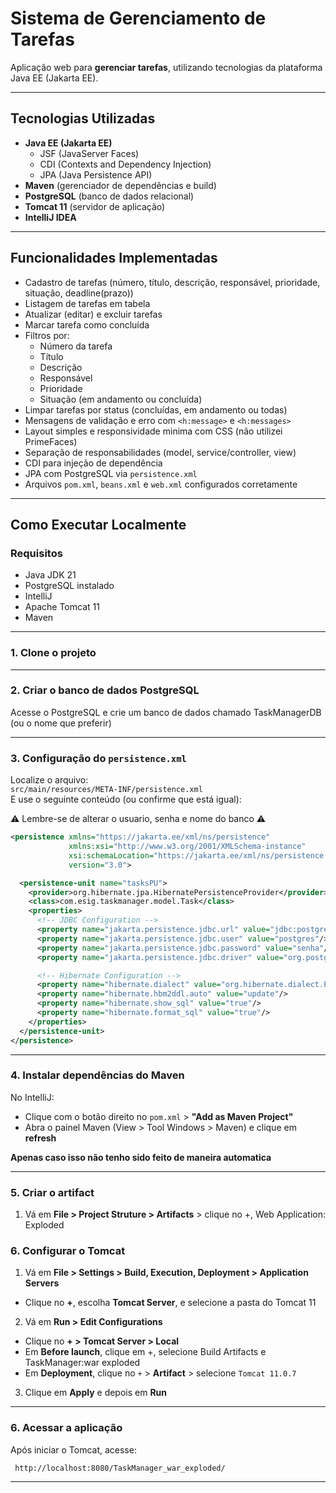 
# Sistema de Gerenciamento de Tarefas

Aplicação web para **gerenciar tarefas**, utilizando tecnologias da plataforma Java EE (Jakarta EE).

---

## Tecnologias Utilizadas

- **Java EE (Jakarta EE)**
  - JSF (JavaServer Faces)
  - CDI (Contexts and Dependency Injection)
  - JPA (Java Persistence API)
- **Maven** (gerenciador de dependências e build)
- **PostgreSQL** (banco de dados relacional)
- **Tomcat 11** (servidor de aplicação)
- **IntelliJ IDEA**

---

## Funcionalidades Implementadas

- Cadastro de tarefas (número, título, descrição, responsável, prioridade, situação, deadline(prazo))
- Listagem de tarefas em tabela
- Atualizar (editar) e excluir tarefas
- Marcar tarefa como concluída
- Filtros por:
  - Número da tarefa
  - Título
  - Descrição
  - Responsável
  - Prioridade
  - Situação (em andamento ou concluída)
- Limpar tarefas por status (concluídas, em andamento ou todas)
- Mensagens de validação e erro com `<h:message>` e `<h:messages>`
- Layout simples e responsividade minima com CSS (não utilizei PrimeFaces)
- Separação de responsabilidades (model, service/controller, view)
- CDI para injeção de dependência
- JPA com PostgreSQL via `persistence.xml`
- Arquivos `pom.xml`, `beans.xml` e `web.xml` configurados corretamente

---

## Como Executar Localmente

### Requisitos

- Java JDK 21
- PostgreSQL instalado
- IntelliJ
- Apache Tomcat 11
- Maven

---

### 1. Clone o projeto

---

### 2. Criar o banco de dados PostgreSQL

Acesse o PostgreSQL e crie um banco de dados chamado TaskManagerDB (ou o nome que preferir)

---

### 3. Configuração do `persistence.xml`

Localize o arquivo:  
`src/main/resources/META-INF/persistence.xml`  
E use o seguinte conteúdo (ou confirme que está igual):

:warning: Lembre-se de alterar o usuario, senha e nome do banco :warning:

```xml
<persistence xmlns="https://jakarta.ee/xml/ns/persistence"
             xmlns:xsi="http://www.w3.org/2001/XMLSchema-instance"
             xsi:schemaLocation="https://jakarta.ee/xml/ns/persistence https://jakarta.ee/xml/ns/persistence/persistence_3_0.xsd"
             version="3.0">

  <persistence-unit name="tasksPU">
    <provider>org.hibernate.jpa.HibernatePersistenceProvider</provider>
    <class>com.esig.taskmanager.model.Task</class>
    <properties>
      <!-- JDBC Configuration -->
      <property name="jakarta.persistence.jdbc.url" value="jdbc:postgresql://localhost:5432/TaskManagerDB"/> <!-- insira a porta caso seja diferente junto ao nome do banco -->
      <property name="jakarta.persistence.jdbc.user" value="postgres"/> <!-- insira seu usuario -->
      <property name="jakarta.persistence.jdbc.password" value="senha"/> <!-- insira sua senha -->
      <property name="jakarta.persistence.jdbc.driver" value="org.postgresql.Driver"/>

      <!-- Hibernate Configuration -->
      <property name="hibernate.dialect" value="org.hibernate.dialect.PostgreSQLDialect"/>
      <property name="hibernate.hbm2ddl.auto" value="update"/>
      <property name="hibernate.show_sql" value="true"/>
      <property name="hibernate.format_sql" value="true"/>
    </properties>
  </persistence-unit>
</persistence>
```

---

### 4. Instalar dependências do Maven

No IntelliJ:

- Clique com o botão direito no `pom.xml` > **"Add as Maven Project"**
- Abra o painel Maven (View > Tool Windows > Maven) e clique em **refresh**

**Apenas caso isso não tenho sido feito de maneira automatica**

---

### 5. Criar o artifact

1. Vá em **File > Project Struture > Artifacts** > clique no +, Web Application: Exploded

### 6. Configurar o Tomcat

1. Vá em **File > Settings > Build, Execution, Deployment > Application Servers**
  - Clique no **+**, escolha **Tomcat Server**, e selecione a pasta do Tomcat 11
2. Vá em **Run > Edit Configurations**

  - Clique no **+ > Tomcat Server > Local**
  - Em **Before launch**, clique em +, selecione Build Artifacts e TaskManager:war exploded
  - Em **Deployment**, clique no `+` > **Artifact** > selecione `Tomcat 11.0.7`

3. Clique em **Apply** e depois em **Run**

---

### 6. Acessar a aplicação

Após iniciar o Tomcat, acesse:

```
 http://localhost:8080/TaskManager_war_exploded/
```

---
